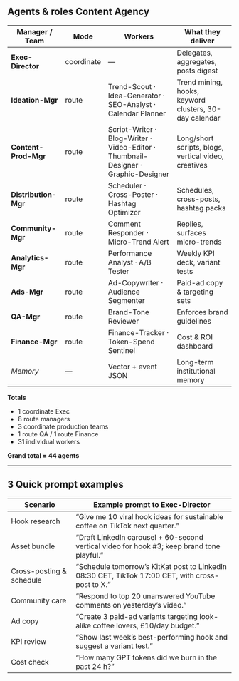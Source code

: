 ## Agents & roles Content Agency

| Manager / Team       | Mode       | Workers                                                                            | What they deliver                                      |
| -------------------- | ---------- | ---------------------------------------------------------------------------------- | ------------------------------------------------------ |
| **Exec-Director**    | coordinate | —                                                                                  | Delegates, aggregates, posts digest                    |
| **Ideation-Mgr**     | route      | Trend-Scout · Idea-Generator · SEO-Analyst · Calendar Planner                      | Trend mining, hooks, keyword clusters, 30-day calendar |
| **Content-Prod-Mgr** | route      | Script-Writer · Blog-Writer · Video-Editor · Thumbnail-Designer · Graphic-Designer | Long/short scripts, blogs, vertical video, creatives   |
| **Distribution-Mgr** | route      | Scheduler · Cross-Poster · Hashtag Optimizer                                       | Schedules, cross-posts, hashtag packs                  |
| **Community-Mgr**    | route      | Comment Responder · Micro-Trend Alert                                              | Replies, surfaces micro-trends                         |
| **Analytics-Mgr**    | route      | Performance Analyst · A/B Tester                                                   | Weekly KPI deck, variant tests                         |
| **Ads-Mgr**          | route      | Ad-Copywriter · Audience Segmenter                                                 | Paid-ad copy & targeting sets                          |
| **QA-Mgr**           | route      | Brand-Tone Reviewer                                                                | Enforces brand guidelines                              |
| **Finance-Mgr**      | route      | Finance-Tracker · Token-Spend Sentinel                                             | Cost & ROI dashboard                                   |
| *Memory*             | —          | Vector + event JSON                                                                | Long-term institutional memory                         |

**Totals**

* 1 coordinate Exec
* 8 route managers
* 3 coordinate production teams
* 1 route QA / 1 route Finance
* 31 individual workers

**Grand total = 44 agents**

---

## 3  Quick prompt examples

| Scenario                 | Example prompt to **Exec-Director**                                                              |
| ------------------------ | ------------------------------------------------------------------------------------------------ |
| Hook research            | “Give me 10 viral hook ideas for sustainable coffee on TikTok next quarter.”                     |
| Asset bundle             | “Draft LinkedIn carousel + 60-second vertical video for hook #3; keep brand tone playful.”       |
| Cross-posting & schedule | “Schedule tomorrow’s KitKat post to LinkedIn 08:30 CET, TikTok 17:00 CET, with cross-post to X.” |
| Community care           | “Respond to top 20 unanswered YouTube comments on yesterday’s video.”                            |
| Ad copy                  | “Create 3 paid-ad variants targeting look-alike coffee lovers, £10/day budget.”                  |
| KPI review               | “Show last week’s best-performing hook and suggest a variant test.”                              |
| Cost check               | “How many GPT tokens did we burn in the past 24 h?”                                              |
